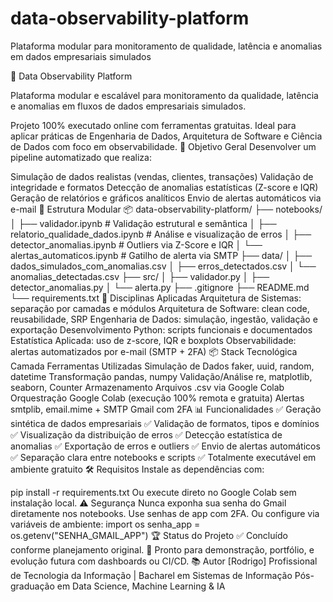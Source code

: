 # data-observability-platform
Plataforma modular para monitoramento de qualidade, latência e anomalias em dados empresariais simulados

📘 Data Observability Platform

Plataforma modular e escalável para monitoramento da qualidade, latência e anomalias em fluxos de dados empresariais simulados.

Projeto 100% executado online com ferramentas gratuitas. Ideal para aplicar práticas de Engenharia de Dados, Arquitetura de Software e Ciência de Dados com foco em observabilidade.
🎯 Objetivo Geral
Desenvolver um pipeline automatizado que realiza:

Simulação de dados realistas (vendas, clientes, transações)
Validação de integridade e formatos
Detecção de anomalias estatísticas (Z-score e IQR)
Geração de relatórios e gráficos analíticos
Envio de alertas automáticos via e-mail
🧱 Estrutura Modular
📦 data-observability-platform/
├── notebooks/
│   ├── validador.ipynb               # Validação estrutural e semântica
│   ├── relatorio_qualidade_dados.ipynb # Análise e visualização de erros
│   ├── detector_anomalias.ipynb     # Outliers via Z-Score e IQR
│   └── alertas_automaticos.ipynb    # Gatilho de alerta via SMTP
├── data/
│   ├── dados_simulados_com_anomalias.csv
│   ├── erros_detectados.csv
│   └── anomalias_detectadas.csv
├── src/
│   ├── validador.py
│   ├── detector_anomalias.py
│   └── alerta.py
├── .gitignore
├── README.md
└── requirements.txt
🧠 Disciplinas Aplicadas
Arquitetura de Sistemas: separação por camadas e módulos
Arquitetura de Software: clean code, reusabilidade, SRP
Engenharia de Dados: simulação, ingestão, validação e exportação
Desenvolvimento Python: scripts funcionais e documentados
Estatística Aplicada: uso de z-score, IQR e boxplots
Observabilidade: alertas automatizados por e-mail (SMTP + 2FA)
📦 Stack Tecnológica
Camada	Ferramentas Utilizadas
Simulação de Dados	faker, uuid, random, datetime
Transformação	pandas, numpy
Validação/Análise	re, matplotlib, seaborn, Counter
Armazenamento	Arquivos .csv via Google Colab
Orquestração	Google Colab (execução 100% remota e gratuita)
Alertas	smtplib, email.mime + SMTP Gmail com 2FA
📊 Funcionalidades
✅ Geração sintética de dados empresariais
✅ Validação de formatos, tipos e domínios
✅ Visualização da distribuição de erros
✅ Detecção estatística de anomalias
✅ Exportação de erros e outliers
✅ Envio de alertas automáticos
✅ Separação clara entre notebooks e scripts
✅ Totalmente executável em ambiente gratuito
🛠️ Requisitos
Instale as dependências com:

pip install -r requirements.txt
Ou execute direto no Google Colab sem instalação local.
⚠️ Segurança
Nunca exponha sua senha do Gmail diretamente nos notebooks.
Use senhas de app com 2FA.
Ou configure via variáveis de ambiente:
import os
senha_app = os.getenv("SENHA_GMAIL_APP")
🏆 Status do Projeto
✅ Concluído conforme planejamento original.
📁 Pronto para demonstração, portfólio, e evolução futura com dashboards ou CI/CD.
📚 Autor
[Rodrigo]
Profissional de Tecnologia da Informação | Bacharel em Sistemas de Informação
Pós-graduação em Data Science, Machine Learning & IA



